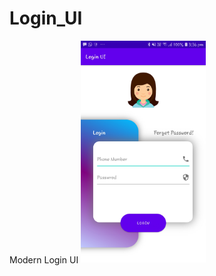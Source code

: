 # Login_UI
Modern Login UI 
<img src="https://github.com/SarhanBax/Login_UI/blob/master/Screenshot_20210128-153655_Login_UI%5B1%5D.jpg" width="200">
